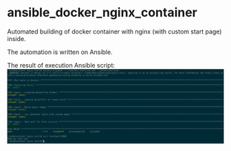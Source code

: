 # ansible_docker_nginx_container
Automated building of docker container with nginx (with custom start page) inside.

The automation is written on Ansible.

The result of execution Ansible script:![](/screen_result.png)
